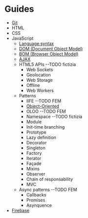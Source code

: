 # Guides

- [Git](Git/git.md)
- HTML
- CSS
- JavaScript
    - [Language syntax](JavaScript/_syntax.md)
    - [DOM (Document Object Model)](JavaScript/_dom.md)
    - [BOM (Browser Object Model)](JavaScript/_bom.md)
    - [AJAX](JavaScript/_ajax.md)
    - HTML5 APIs --TODO fictizia
        - Web Sockets
        - Geolocation
        - Web Storage
        - Offline
        - Web Workers
    - Patterns
        - IIFE --TODO FEM
        - [Object-Oriented](JavaScript/paterns/_oop.md)
        - OLOO --TODO FEM
        - Namespace --TODO fictizia
        - Module
        - Init-time branching
        - Prototype
        - Lazy definition
        - Decorator
        - Singleton
        - Factory
        - Iterator
        - Façade
        - Mixins
        - Observer
        - Chain of responsability
        - MVC
    - Async patterns --TODO FEM
        - Callbacks
        - Promises
        - Asynquence
- [Firebase](Firebase/firebase.md)
